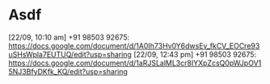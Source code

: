 # Asdf
[22/09, 10:10 am] +91 98503 92675: https://docs.google.com/document/d/1A0Ih73Hv0Y6dwsEv_fkCV_EOCre93uSHsWpla7EUTUQ/edit?usp=sharing
[22/09, 12:43 pm] +91 98503 92675: https://docs.google.com/document/d/1aRJSLalML3cr8IYXpZcsQ0pWJpOV15NJ3BfyDKfk_KQ/edit?usp=sharing
